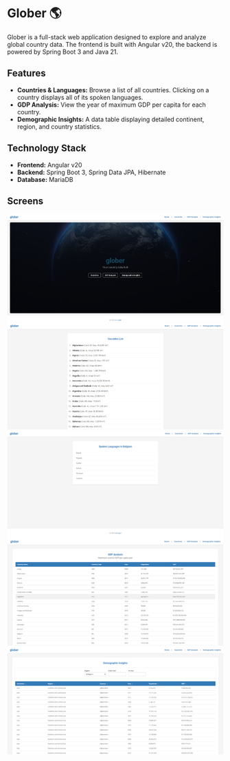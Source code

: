 # Glober 🌎

Glober is a full-stack web application designed to explore and analyze global country data. The frontend is built with Angular v20, the backend is powered by Spring Boot 3 and Java 21.

## Features

* **Countries & Languages:** Browse a list of all countries. Clicking on a country displays all of its spoken languages.
* **GDP Analysis:** View the year of maximum GDP per capita for each country.
* **Demographic Insights:** A data table displaying detailed continent, region, and country statistics.


## Technology Stack

* **Frontend:** Angular v20
* **Backend:** Spring Boot 3, Spring Data JPA, Hibernate
* **Database:** MariaDB

## Screens

![Homepage](assets/glober_home.png)
![Countries](assets/glober_countries.png)
![Country Languages](assets/glober_countries_lang.png)
![GDP](assets/glober_gdp.png)
![GDP](assets/glober_demograph.png)



